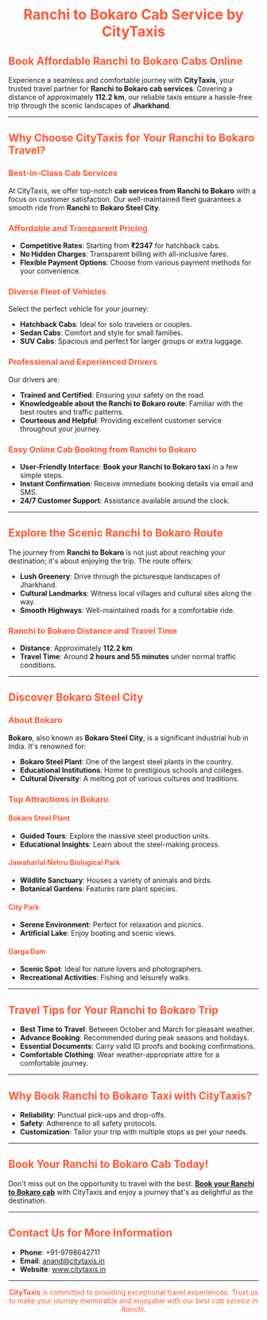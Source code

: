 <h1 style="text-align:center; color:#FF5733;">Ranchi to Bokaro Cab Service by CityTaxis</h1>

## <span style="color:#FF5733;">Book Affordable Ranchi to Bokaro Cabs Online</span>

Experience a seamless and comfortable journey with **CityTaxis**, your trusted travel partner for **Ranchi to Bokaro cab services**. Covering a distance of approximately **112.2 km**, our reliable taxis ensure a hassle-free trip through the scenic landscapes of **Jharkhand**.

---

## <span style="color:#FF5733;">Why Choose CityTaxis for Your Ranchi to Bokaro Travel?</span>

### <span style="color:#FF5733;">Best-in-Class Cab Services</span>

At CityTaxis, we offer top-notch **cab services from Ranchi to Bokaro** with a focus on customer satisfaction. Our well-maintained fleet guarantees a smooth ride from **Ranchi** to **Bokaro Steel City**.

### <span style="color:#FF5733;">Affordable and Transparent Pricing</span>

- **Competitive Rates**: Starting from **₹2347** for hatchback cabs.
- **No Hidden Charges**: Transparent billing with all-inclusive fares.
- **Flexible Payment Options**: Choose from various payment methods for your convenience.

### <span style="color:#FF5733;">Diverse Fleet of Vehicles</span>

Select the perfect vehicle for your journey:

- **Hatchback Cabs**: Ideal for solo travelers or couples.
- **Sedan Cabs**: Comfort and style for small families.
- **SUV Cabs**: Spacious and perfect for larger groups or extra luggage.

### <span style="color:#FF5733;">Professional and Experienced Drivers</span>

Our drivers are:

- **Trained and Certified**: Ensuring your safety on the road.
- **Knowledgeable about the Ranchi to Bokaro route**: Familiar with the best routes and traffic patterns.
- **Courteous and Helpful**: Providing excellent customer service throughout your journey.

### <span style="color:#FF5733;">Easy Online Cab Booking from Ranchi to Bokaro</span>

- **User-Friendly Interface**: **Book your Ranchi to Bokaro taxi** in a few simple steps.
- **Instant Confirmation**: Receive immediate booking details via email and SMS.
- **24/7 Customer Support**: Assistance available around the clock.

---

## <span style="color:#FF5733;">Explore the Scenic Ranchi to Bokaro Route</span>

The journey from **Ranchi to Bokaro** is not just about reaching your destination; it's about enjoying the trip. The route offers:

- **Lush Greenery**: Drive through the picturesque landscapes of Jharkhand.
- **Cultural Landmarks**: Witness local villages and cultural sites along the way.
- **Smooth Highways**: Well-maintained roads for a comfortable ride.

### <span style="color:#FF5733;">Ranchi to Bokaro Distance and Travel Time</span>

- **Distance**: Approximately **112.2 km**.
- **Travel Time**: Around **2 hours and 55 minutes** under normal traffic conditions.

---

## <span style="color:#FF5733;">Discover Bokaro Steel City</span>

### <span style="color:#FF5733;">About Bokaro</span>

**Bokaro**, also known as **Bokaro Steel City**, is a significant industrial hub in India. It's renowned for:

- **Bokaro Steel Plant**: One of the largest steel plants in the country.
- **Educational Institutions**: Home to prestigious schools and colleges.
- **Cultural Diversity**: A melting pot of various cultures and traditions.

### <span style="color:#FF5733;">Top Attractions in Bokaro</span>

#### <span style="color:#FF5733;">Bokaro Steel Plant</span>

- **Guided Tours**: Explore the massive steel production units.
- **Educational Insights**: Learn about the steel-making process.

#### <span style="color:#FF5733;">Jawaharlal Nehru Biological Park</span>

- **Wildlife Sanctuary**: Houses a variety of animals and birds.
- **Botanical Gardens**: Features rare plant species.

#### <span style="color:#FF5733;">City Park</span>

- **Serene Environment**: Perfect for relaxation and picnics.
- **Artificial Lake**: Enjoy boating and scenic views.

#### <span style="color:#FF5733;">Garga Dam</span>

- **Scenic Spot**: Ideal for nature lovers and photographers.
- **Recreational Activities**: Fishing and leisurely walks.

---

## <span style="color:#FF5733;">Travel Tips for Your Ranchi to Bokaro Trip</span>

- **Best Time to Travel**: Between October and March for pleasant weather.
- **Advance Booking**: Recommended during peak seasons and holidays.
- **Essential Documents**: Carry valid ID proofs and booking confirmations.
- **Comfortable Clothing**: Wear weather-appropriate attire for a comfortable journey.

---

## <span style="color:#FF5733;">Why Book Ranchi to Bokaro Taxi with CityTaxis?</span>

- **Reliability**: Punctual pick-ups and drop-offs.
- **Safety**: Adherence to all safety protocols.
- **Customization**: Tailor your trip with multiple stops as per your needs.

---

## <span style="color:#FF5733;">Book Your Ranchi to Bokaro Cab Today!</span>

Don't miss out on the opportunity to travel with the best. **[Book your Ranchi to Bokaro cab](https://www.citytaxis.in/)** with CityTaxis and enjoy a journey that's as delightful as the destination.

---

## <span style="color:#FF5733;">Contact Us for More Information</span>

- **Phone**: +91-9798642711
- **Email**: [anand@citytaxis.in](mailto:anand@citytaxis.in)
- **Website**: <a href="https://www.citytaxis.in/" style="color:blue; text-decoration:underline;">www.citytaxis.in</a>

---

<p style="text-align:center; color:#FF5733;"><strong>CityTaxis</strong> is committed to providing exceptional travel experiences. Trust us to make your journey memorable and enjoyable with our <em>best cab service in Ranchi</em>.</p>

